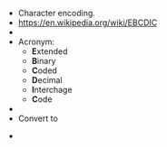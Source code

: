 - Character encoding.
- https://en.wikipedia.org/wiki/EBCDIC
-
- Acronym:
	- **E**xtended
	- **B**inary
	- **C**oded
	- **D**ecimal
	- **I**nterchage
	- **C**ode
-
- Convert to
- ```
  ```